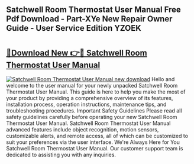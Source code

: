 ## Satchwell Room Thermostat User Manual Free Pdf Download - Part-XYe New Repair Owner Guide - User Service Edition YZOEK

# <h2><a href="http://bc54632.oget.top/?id=Satchwell+Room+Thermostat+User+Manual">🔗Download New 👉🔴 Satchwell Room Thermostat User Manual</a></h2>

[![Satchwell Room Thermostat User Manual new download](https://i.imgur.com/5g1atiW.png)](http://bc54632.oget.top/?id=Satchwell+Room+Thermostat+User+Manual)
Hello and welcome to the user manual for your newly unpacked Satchwell Room Thermostat User Manual. This guide is here to help you make the most of your product by providing a comprehensive overview of its features, installation process, operation instructions, maintenance tips, and troubleshooting procedures. Important Safety Guidelines Please read all safety guidelines carefully before operating your new Satchwell Room Thermostat User Manual. Satchwell Room Thermostat User Manual advanced features include object recognition, motion sensors, customizable alerts, and remote access, all of which can be customized to suit your preferences via the user interface. We're Always Here for You Satchwell Room Thermostat User Manual. Our customer support team is dedicated to assisting you with any inquiries.
